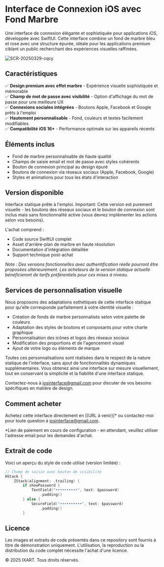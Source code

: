 # Interface de Connexion iOS avec Fond Marbre
Une interface de connexion élégante et sophistiquée pour applications iOS, développée avec SwiftUI. Cette interface combine un fond de marbre bleu et rose avec une structure épurée, idéale pour les applications premium ciblant un public recherchant des expériences visuelles raffinées.

![SCR-20250329-cqcy](https://github.com/user-attachments/assets/2a9d2585-941b-4a56-a09c-e10c3c348ea8)



## Caractéristiques
✅ **Design premium avec effet marbre** - Expérience visuelle sophistiquée et mémorable  
✅ **Champ de mot de passe avec visibilité** - Option d'affichage du mot de passe pour une meilleure UX  
✅ **Connexions sociales intégrées** - Boutons Apple, Facebook et Google prêts à l'emploi  
✅ **Hautement personnalisable** - Fond, couleurs et textes facilement modifiables  
✅ **Compatibilité iOS 16+** - Performance optimale sur les appareils récents

## Éléments inclus
- Fond de marbre personnalisable de haute qualité
- Champs de saisie email et mot de passe avec styles cohérents
- Bouton de connexion principal au design épuré
- Boutons de connexion via réseaux sociaux (Apple, Facebook, Google)
- Styles et animations pour tous les états d'interaction

## Version disponible
Interface statique prête à l'emploi. Important: Cette version est purement visuelle - les boutons des réseaux sociaux et le bouton de connexion sont inclus mais sans fonctionnalité active (vous devrez implémenter les actions selon vos besoins).

L'achat comprend :
- Code source SwiftUI complet
- Asset d'arrière-plan de marbre en haute résolution
- Documentation d'intégration détaillée
- Support technique post-achat

*Note : Des versions fonctionnelles avec authentification réelle pourront être proposées ultérieurement. Les acheteurs de la version statique actuelle bénéficieront de tarifs préférentiels pour ces mises à niveau.*

## Services de personnalisation visuelle
Nous proposons des adaptations esthétiques de cette interface statique pour qu'elle corresponde parfaitement à votre identité visuelle :
- Création de fonds de marbre personnalisés selon votre palette de couleurs
- Adaptation des styles de boutons et composants pour votre charte graphique
- Personnalisation des icônes et logos des réseaux sociaux
- Modification des proportions et de l'agencement visuel
- Ajout de votre logo ou éléments de marque

Toutes ces personnalisations sont réalisées dans le respect de la nature statique de l'interface, sans ajout de fonctionnalités dynamiques supplémentaires. Vous obtenez ainsi une interface sur mesure visuellement, tout en conservant la simplicité et la fiabilité d'une interface statique.

Contactez-nous à iosinterface@gmail.com pour discuter de vos besoins spécifiques en matière de design.

## Comment acheter
Achetez cette interface directement en [(URL à venir)]* ou contactez-moi pour toute question à iosinterface@gmail.com.

*Lien de paiement en cours de configuration - en attendant, veuillez utiliser l'adresse email pour les demandes d'achat.

## Extrait de code
Voici un aperçu du style de code utilisé (version limitée) :
```swift
// Champ de saisie avec bouton de visibilité
HStack {
    ZStack(alignment: .trailing) {
        if showPassword {
            TextField("••••••••••", text: $password)
                .padding()
        } else {
            SecureField("••••••••••", text: $password)
                .padding()
        }

```

## Licence
Les images et extraits de code présentés dans ce repository sont fournis à titre de démonstration uniquement. L'utilisation, la reproduction ou la distribution du code complet nécessite l'achat d'une licence.

© 2025 IXART. Tous droits réservés.
